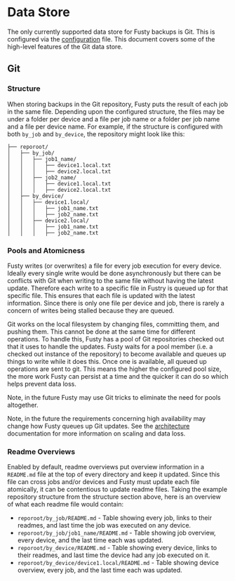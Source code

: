 # Data Store

The only currently supported data store for Fusty backups is Git. This is configured via the
[configuration](configuration.md) file. This document covers some of the high-level features of the Git data store.

## Git

### Structure

When storing backups in the Git repository, Fusty puts the result of each job in the same file. Depending upon the
configured structure, the files may be under a folder per device and a file per job name or a folder per job name and a
file per device name. For example, if the structure is configured with both `by_job` and `by_device`, the repository
might look like this:

```
├── reporoot/
│   ├── by_job/
│   │   ├── job1_name/
│   │   │   ├── device1.local.txt
│   │   │   ├── device2.local.txt
│   │   ├── job2_name/
│   │   │   ├── device1.local.txt
│   │   │   ├── device2.local.txt
│   ├── by_device/
│   │   ├── device1.local/
│   │   │   ├── job1_name.txt
│   │   │   ├── job2_name.txt
│   │   ├── device2.local/
│   │   │   ├── job1_name.txt
│   │   │   ├── job2_name.txt
```

### Pools and Atomicness

Fusty writes (or overwrites) a file for every job execution for every device. Ideally every single write would be done
asynchronously but there can be conflicts with Git when writing to the same file without having the latest update.
Therefore each write to a specific file in Fustry is queued up for that specific file. This ensures that each file is
updated with the latest information. Since there is only one file per device and job, there is rarely a concern of
writes being stalled because they are queued.

Git works on the local filesystem by changing files, committing them, and pushing them. This cannot be done at the same
time for different operations. To handle this, Fusty has a pool of Git repositories checked out that it uses to handle
the updates. Fusty waits for a pool member (i.e. a checked out instance of the repository) to become available and
queues up things to write while it does this. Once one is available, all queued up operations are sent to git. This
means the higher the configured pool size, the more work Fusty can persist at a time and the quicker it can do so
which helps prevent data loss.

Note, in the future Fusty may use Git tricks to eliminate the need for pools altogether.

Note, in the future the requirements concerning high availability may change how Fusty queues up Git updates. See the
[architecture](architecture) documentation for more information on scaling and data loss.

### Readme Overviews

Enabled by default, readme overviews put overview information in a `README.md` file at the top of every directory and
keep it updated. Since this file can cross jobs and/or devices and Fusty must update each file atomically, it can be
contentious to update readme files. Taking the example repository structure from the structure section above, here is an
overview of what each readme file would contain:

* `reporoot/by_job/README.md` - Table showing every job, links to their readmes, and last time the job was executed on
  any device.
* `reporoot/by_job/job1_name/README.md` - Table showing job overview, every device, and the last time each was updated.
* `reporoot/by_device/README.md` - Table showing every device, links to their readmes, and last time the device had any
  job executed on it.
* `reporoot/by_device/device1.local/README.md` - Table showing device overview, every job, and the last time each was
  updated.